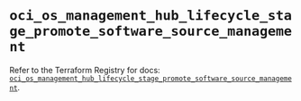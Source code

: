 # `oci_os_management_hub_lifecycle_stage_promote_software_source_management`

Refer to the Terraform Registry for docs: [`oci_os_management_hub_lifecycle_stage_promote_software_source_management`](https://registry.terraform.io/providers/oracle/oci/6.18.0/docs/resources/os_management_hub_lifecycle_stage_promote_software_source_management).
